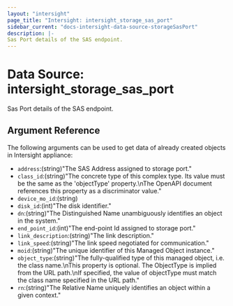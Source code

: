 ```yaml
---
layout: "intersight"
page_title: "Intersight: intersight_storage_sas_port"
sidebar_current: "docs-intersight-data-source-storageSasPort"
description: |-
Sas Port details of the SAS endpoint.
---
```


# Data Source: intersight_storage_sas_port
Sas Port details of the SAS endpoint.
## Argument Reference
The following arguments can be used to get data of already created objects in Intersight appliance:
* `address`:(string)"The SAS Address assigned to storage port."
* `class_id`:(string)"The concrete type of this complex type. Its value must be the same as the 'objectType' property.\nThe OpenAPI document references this property as a discriminator value."
* `device_mo_id`:(string)
* `disk_id`:(int)"The disk identifier."
* `dn`:(string)"The Distinguished Name unambiguously identifies an object in the system."
* `end_point_id`:(int)"The end-point Id assigned to storage port."
* `link_description`:(string)"The link description."
* `link_speed`:(string)"The link speed negotiated for communication."
* `moid`:(string)"The unique identifier of this Managed Object instance."
* `object_type`:(string)"The fully-qualified type of this managed object, i.e. the class name.\nThis property is optional. The ObjectType is implied from the URL path.\nIf specified, the value of objectType must match the class name specified in the URL path."
* `rn`:(string)"The Relative Name uniquely identifies an object within a given context."
